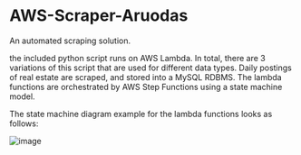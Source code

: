 # AWS-Scraper-Aruodas
An automated scraping solution.

the included python script runs on AWS Lambda. In total, there are 3 variations of this script that are used for different data types. Daily postings of real estate are scraped, and stored into a MySQL RDBMS. The lambda functions are orchestrated by AWS Step Functions using a state machine model.

The state machine diagram example for the lambda functions looks as follows:

![image](https://user-images.githubusercontent.com/58790520/115300394-3733b500-a160-11eb-9727-35e83b57a7fe.png)
